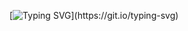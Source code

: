 [![Typing SVG](https://readme-typing-svg.demolab.com?font=Fira+Code&size=32&pause=200&center=true&vCenter=true&width=1000&height=100&lines=Hello+World!;I+love+to+build+things.)](https://git.io/typing-svg)

<!---
BulletOnli/BulletOnli is a ✨ special ✨ repository because its `README.md` (this file) appears on your GitHub profile.
You can click the Preview link to take a look at your changes.
--->

